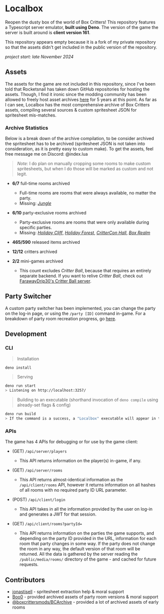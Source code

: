# Localbox

Reopen the dusty box of the world of Box Critters! This repository features a
Typescript server emulator, **built using Deno**. The version of the game the
server is built around is **client version 161**.

This repository appears empty because it is a fork of my private repository so
that the assets didn't get included in the public version of the repository.

_project start: late November 2024_

## Assets

The assets for the game are not included in this repository, since I've been
told that Rocketsnail has taken down GitHub repositories for hosting the assets.
Though, I find it ironic since the modding community has been allowed to freely
host asset archives [here](https://github.com/boxcrittersmods/BCArchive) for 5
years at this point. As far as I can see, Localbox has the most comprehensive
archive of Box Critters assets, compiling several sources & custom spritesheet
JSON for spritesheet mis-matches.

### Archive Statistics

Below is a break down of the archive compilation, to be consider archived the
spritesheet has to be archived (spritesheet JSON is not taken into
consideration, as it is pretty easy to custom make). To get the assets, feel
free message me on Discord: @index.lua

> _Note:_ I do plan on manually cropping some rooms to make custom spritesheets,
> but when I do those will be marked as custom and not legit.

- **6/7** full-time rooms archived
  - Full-time rooms are rooms that were always available, no matter the party.
  - Missing: [_Jungle_](https://box-critters.fandom.com/wiki/Jungle)

- **6/10** party-exclusive rooms archived
  - Party-exclusive rooms are rooms that were only available during specific
    parties.
  - Missing:
    [_Holiday Cliff_](https://box-critters.fandom.com/wiki/Holiday_Cliff),
    [_Holiday Forest_](https://box-critters.fandom.com/wiki/Holiday_Forest),
    [_CritterCon Hall_](https://box-critters.fandom.com/wiki/Critter_Con_Hall),
    [_Box Realm_](https://box-critters.fandom.com/wiki/Box_Realm)

- **465/590** released items archived

- **12/12** critters archived

- **2/2** mini-games archived
  - This count excludes _Critter Ball_, because that requires an entirely
    separate backend. If you want to relive _Critter Ball_, check out
    [FarawayDrip30's Critter Ball server](https://farawaydrip30.itch.io/critterball-server).

## Party Switcher

A custom party switcher has been implemented, you can change the party on the
log-in page, or using the `/party [ID]` command in-game. For a breakdown of
party room recreation progress, go [here](Events.md).

## Development

### CLI

> Installation

```bash
deno install
```

> Serving

```bash
deno run start
> Listening on http://localhost:3257/
```

> Building to an executable (shorthand invocation of `deno compile` using
> already-set flags & config)

```bash
deno run build
> If the command is a success, a "Localbox" executable will appear in the project directory.
```

### APIs

The game has 4 APIs for debugging or for use by the game client:

- (GET) `/api/server/players`
  - This API returns information on the player(s) in-game, if any.

- (GET) `/api/server/rooms`
  - This API returns almost-identical information as the `/api/client/rooms`
    API, however it returns information on all hashes of all rooms with no
    required party ID URL parameter.

- (POST) `/api/client/login`
  - This API takes in all the information provided by the user on log-in and
    generates a JWT for that session.

- (GET) `/api/client/rooms?partyId=`
  - This API returns information on the parties the game supports, and depending
    on the party ID provided in the URL, information for each room that party
    changes in some way. If the party does not change the room in any way, the
    default version of that room will be returned. All the data is gathered by
    the server reading the `/public/media/rooms/` directory of the game - and
    cached for future requests.

## Contributors

- [jonastisell](https://github.com/jonastisell) - spritesheet extraction help &
  moral support
- [Boo0](https://github.com/Boo6447) - provided archived assets of party room
  versions & moral support
- [@boxcrittersmods/BCArchive](https://github.com/boxcrittersmods/BCArchive) -
  provided a lot of archived assets of early rooms
